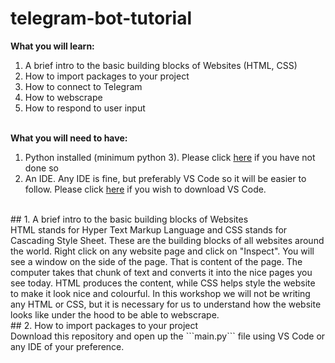 # telegram-bot-tutorial

<b>What you will learn:</b>
<ol>
  <li>A brief intro to the basic building blocks of Websites (HTML, CSS)</li>
  <li>How to import packages to your project</li>
  <li>How to connect to Telegram</li>
  <li>How to webscrape</li>
  <li>How to respond to user input</li>
</ol>
<br>
<b>What you will need to have:</b>
<ol>
  <li>Python installed (minimum python 3). Please click <a href="https://www.python.org/downloads/">here</a> if you have not done so</li>
  <li>An IDE. Any IDE is fine, but preferably VS Code so it will be easier to follow. Please click <a href="https://code.visualstudio.com/">here</a> if you wish to download VS Code.</li>
</ol>
<br>
## 1. A brief intro to the basic building blocks of Websites<br>
HTML stands for Hyper Text Markup Language and CSS stands for Cascading Style Sheet. These are the building blocks of all websites around the world.
Right click on any website page and click on "Inspect". You will see a window on the side of the page. That is content of the page. The computer takes that chunk of text and converts it into the nice pages you see today. HTML produces the content, while CSS helps style the website to make it look nice and colourful. In this workshop we will not be writing any HTML or CSS, but it is necessary for us to understand how the website looks like under the hood to be able to webscrape.
<br>
## 2. How to import packages to your project<br>
Download this repository and open up the ```main.py``` file using VS Code or any IDE of your preference.
